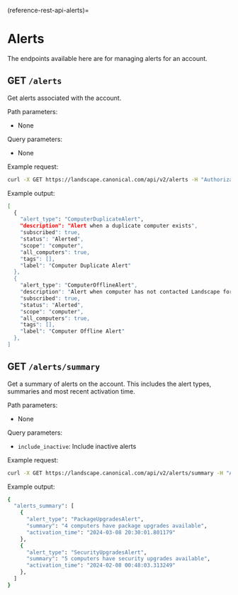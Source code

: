 (reference-rest-api-alerts)=
# Alerts

The endpoints available here are for managing alerts for an account.

## GET `/alerts`

Get alerts associated with the account.

Path parameters:

- None

Query parameters:

- None

Example request:
```bash
curl -X GET https://landscape.canonical.com/api/v2/alerts -H "Authorization: Bearer $JWT" 
```

Example output:
```bash
[
  {
	"alert_type": "ComputerDuplicateAlert",
	"description": "Alert when a duplicate computer exists",
	"subscribed": true,
	"status": "Alerted",
	"scope": "computer",
	"all_computers": true,
	"tags": [],
	"label": "Computer Duplicate Alert"
  },
  {
	"alert_type": "ComputerOfflineAlert",
	"description": "Alert when computer has not contacted Landscape for some time",
	"subscribed": true,
	"status": "Alerted",
	"scope": "computer",
	"all_computers": true,
	"tags": [],
	"label": "Computer Offline Alert"
  },
]
```

## GET `/alerts/summary`

Get a summary of alerts on the account. This includes the alert types, summaries and most recent activation time.

Path parameters:

- None

Query parameters:

- `include_inactive`: Include inactive alerts

Example request:
```bash
curl -X GET https://landscape.canonical.com/api/v2/alerts/summary -H "Authorization: Bearer $JWT"
```

Example output:
```bash
{
  "alerts_summary": [
    {
      "alert_type": "PackageUpgradesAlert",
      "summary": "4 computers have package upgrades available",
      "activation_time": "2024-03-08 20:30:01.801179"
    },
    {
      "alert_type": "SecurityUpgradesAlert",
      "summary": "5 computers have security upgrades available",
      "activation_time": "2024-02-08 00:48:03.313249"
    },
  ]
}
```

